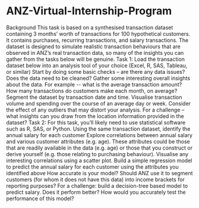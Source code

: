 # ANZ-Virtual-Internship-Program
Background  This task is based on a synthesised transaction dataset containing 3 months’ worth of transactions for 100 hypothetical customers. It contains purchases, recurring transactions, and salary transactions.  The dataset is designed to simulate realistic transaction behaviours that are observed in ANZ’s real transaction data, so many of the insights you can gather from the tasks below will be genuine.  Task 1: Load the transaction dataset below into an analysis tool of your choice (Excel, R, SAS, Tableau, or similar)  Start by doing some basic checks – are there any data issues? Does the data need to be cleaned?  Gather some interesting overall insights about the data. For example -- what is the average transaction amount? How many transactions do customers make each month, on average?  Segment the dataset by transaction date and time. Visualise transaction volume and spending over the course of an average day or week. Consider the effect of any outliers that may distort your analysis.  For a challenge – what insights can you draw from the location information provided in the dataset?  Task 2: For this task, you’ll likely need to use statistical software such as R, SAS, or Python.  Using the same transaction dataset, identify the annual salary for each customer  Explore correlations between annual salary and various customer attributes (e.g. age). These attributes could be those that are readily available in the data (e.g. age) or those that you construct or derive yourself (e.g. those relating to purchasing behaviour). Visualise any interesting correlations using a scatter plot.  Build a simple regression model to predict the annual salary for each customer using the attributes you identified above  How accurate is your model? Should ANZ use it to segment customers (for whom it does not have this data) into income brackets for reporting purposes?  For a challenge: build a decision-tree based model to predict salary. Does it perform better? How would you accurately test the performance of this model?
